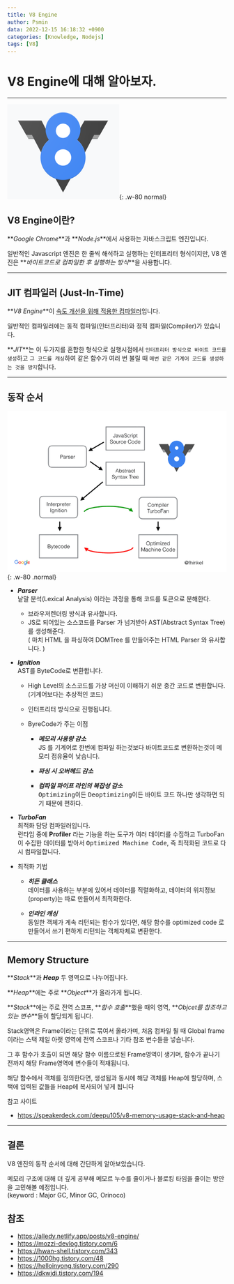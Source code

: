 ```yaml
---
title: V8 Engine
author: Psmin
data: 2022-12-15 16:18:32 +0900
categories: [Knowledge, Nodejs]
tags: [V8]
---
```


# V8 Engine에 대해 알아보자.

---

![V8-Engine](/assets/img/v8-engine.png){: .w-80 normal}

## V8 Engine이란?

**_Google Chrome_**과 **_Node.js_**에서 사용하는 자바스크립트 엔진입니다.

일반적인 Javascript 엔진은 한 줄씩 해석하고 실행하는 인터프리터 형식이지만, V8 엔진은 **_바이트코드로 컴파일한 후 실행하는 방식_**을 사용합니다.

---

## JIT 컴파일러 (Just-In-Time)

**_V8 Engine_**이 <u>속도 개선을 위해 적용한 컴파일러</u>입니다.

일반적인 컴파일러에는 동적 컴파일(인터프리터)와 정적 컴파일(Compiler)가 있습니다.

**_JIT_**는 이 두가지를 혼합한 형식으로 실행시점에서 `인터프리터 방식으로 바이트 코드를 생성`하고 `그 코드를 캐싱`하여 같은 함수가 여러 번 불릴 때 `매번 같은 기계어 코드를 생성하는 것을 방지`합니다.

---

## 동작 순서

![V8-logic](/assets/img/v8-engine-logic.png){: .w-80 .normal}

- **_Parser_**  
  낱말 분석(Lexical Analysis) 이라는 과정을 통해 코드를 토큰으로 분해한다.

  - 브라우저렌더링 방식과 유사합니다.
  - JS로 되어있는 소스코드를 Parser 가 넘겨받아 AST(Abstract Syntax Tree) 를 생성해준다.  
    ( 마치 HTML 을 파싱하여 DOMTree 를 만들어주는 HTML Parser 와 유사합니다. )

- **_Ignition_**  
  AST를 ByteCode로 변환합니다.

  - High Level의 소스코드를 가상 머신이 이해하기 쉬운 중간 코드로 변환합니다.  
    (기계어보다는 추상적인 코드)

  - 인터프리터 방식으로 진행됩니다.

  - ByreCode가 주는 이점

    - **_메모리 사용량 감소_**  
      JS 를 기계어로 한번에 컴파일 하는것보다 바이트코드로 변환하는것이 메모리 점유율이 낮습니다.

    - **_파싱 시 오버헤드 감소_**

    - **_컴파일 파이프 라인의 복잡성 감소_**  
      <kbd>Optimizing</kbd>이든 <kbd>Deoptimizing</kbd>이든 바이트 코드 하나만 생각하면 되기 때문에 편하다.

- **_TurboFan_**  
  최적화 담당 컴파일러입니다.  
  런타임 중에 **Profiler** 라는 기능을 하는 도구가 여러 데이터를 수집하고 TurboFan이 수집한 데이터를 받아서 <kbd>Optimized Machine Code</kbd>, 즉 최적화된 코드로 다시 컴파일합니다.

- 최적화 기법

  - **_히든 클래스_**  
    데이터를 사용하는 부분에 있어서 데이터를 직렬화하고, 데이터의 위치정보(property)는 따로 만들어서 최적화한다.

  - **_인라인 캐싱_**  
    동일한 객체가 계속 리턴되는 함수가 있다면, 해당 함수를 optimized code 로 만들어서 쓰기 편하게 리턴되는 객체자체로 변환한다.

---

## Memory Structure

**_Stack_**과 **_Heap_** 두 영역으로 나누어집니다.

**_Heap_**에는 주로 **_Object_**가 올라가게 됩니다.

**_Stack_**에는 주로 전역 스코프, **_함수 호출_**했을 때의 영역, **_Objcet를 참조하고 있는 변수_**들이 할당되게 됩니다.

Stack영역은 Frame이라는 단위로 묶여서 올라가며, 처음 컴파일 될 때 Global frame이라는 스택 제일 아랫 영역에 전역 스코프나 기타 참조 변수들을 넣습니다.

그 후 함수가 호출이 되면 해당 함수 이름으로된 Frame영역이 생기며, 함수가 끝나기 전까지 해당 Frame영역에 변수들이 적재됩니다.

해당 함수에서 객체를 정의한다면, 생성됨과 동시에 해당 객체를 Heap에 할당하며, 스택에 입력된 값들을 Heap에 복사되어 넣게 됩니다

참고 사이트

- <https://speakerdeck.com/deepu105/v8-memory-usage-stack-and-heap>

---

## 결론

V8 엔진의 동작 순서에 대해 간단하게 알아보았습니다.

메모리 구조에 대해 더 깊게 공부해 메모르 누수를 줄이거나 블로킹 타임을 줄이는 방안을 고민해볼 예정입니다.  
(keyword : Major GC, Minor GC, Orinoco)

## 참조

- <https://alledy.netlify.app/posts/v8-engine/>
- <https://mozzi-devlog.tistory.com/6>
- <https://hwan-shell.tistory.com/343>
- <https://1000hg.tistory.com/48>
- <https://helloinyong.tistory.com/290>
- <https://dkwjdi.tistory.com/194>
